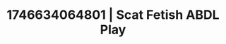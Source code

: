---
categories:
- Tasteful nudity
- Roleplay seduction
- AI-generated
- Deep intimacy
- Midnight surrender
- ASMR
- Cosplay
- Hands in hair
image: /assets/images/1746634064801.jpg
layout: post
seo:
  description: Featured content with artistic Scat Fetish, ABDL Play. HD images available.
  keywords: Scat Fetish, ABDL Play
  og_image: /assets/images/1746634064801.jpg
  schema_type: VisualArtwork
tags:
- ABDL Play
- Scat Fetish
- '#1746634064801'
title: 1746634064801 | Scat Fetish ABDL Play
---